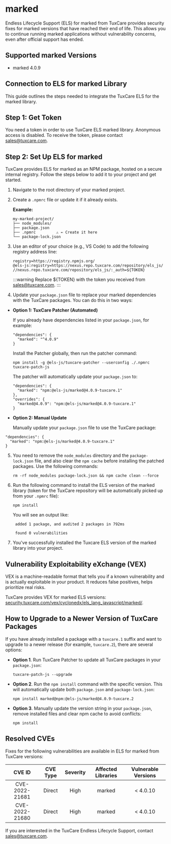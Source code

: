 # marked

Endless Lifecycle Support (ELS) for marked from TuxCare provides security fixes for marked versions that have reached their end of life. This allows you to continue running marked applications without vulnerability concerns, even after official support has ended.

## Supported marked Versions

* marked 4.0.9

## Connection to ELS for marked Library

This guide outlines the steps needed to integrate the TuxCare ELS for the marked library.

## Step 1: Get Token

You need a token in order to use TuxCare ELS marked library. Anonymous access is disabled. To receive the token, please contact [sales@tuxcare.com](mailto:sales@tuxcare.com).

## Step 2: Set Up ELS for marked

TuxCare provides ELS for marked as an NPM package, hosted on a secure internal registry. Follow the steps below to add it to your project and get started.

1. Navigate to the root directory of your marked project.
2. Create a `.npmrc` file or update it if it already exists.

   **Example:**

   ```text
   my-marked-project/
   ├── node_modules/
   ├── package.json
   ├── .npmrc         ⚠️ ← Create it here
   └── package-lock.json
   ```

3. Use an editor of your choice (e.g., VS Code) to add the following registry address line:

   <CodeWithCopy>

   ```text
   registry=https://registry.npmjs.org/
   @els-js:registry=https://nexus.repo.tuxcare.com/repository/els_js/
   //nexus.repo.tuxcare.com/repository/els_js/:_auth=${TOKEN}
   ```

   </CodeWithCopy>

   :::warning
   Replace ${TOKEN} with the token you received from [sales@tuxcare.com](mailto:sales@tuxcare.com).
   :::

4. Update your `package.json` file to replace your marked dependencies with the TuxCare packages. You can do this in two ways:

  * **Option 1: TuxCare Patcher (Automated)**

    If you already have dependencies listed in your `package.json`, for example:

    ```text
    "dependencies": {
      "marked": "^4.0.9"
    }
    ```

    Install the Patcher globally, then run the patcher command:

    <CodeWithCopy>

    ```text
    npm install -g @els-js/tuxcare-patcher --userconfig ./.npmrc
    tuxcare-patch-js
    ```

    </CodeWithCopy>

    The patcher will automatically update your `package.json` to:

    ```text
    "dependencies": {
      "marked": "npm:@els-js/marked@4.0.9-tuxcare.1"
    },
    "overrides": {
      "marked@4.0.9": "npm:@els-js/marked@4.0.9-tuxcare.1"
    }
    ```
    
  * **Option 2: Manual Update**

     Manually update your `package.json` file to use the TuxCare package:

   <CodeWithCopy>

   ```text
   "dependencies": {
     "marked": "npm:@els-js/marked@4.0.9-tuxcare.1"
   }
   ```

   </CodeWithCopy>

5. You need to remove the `node_modules` directory and the `package-lock.json` file, and also clear the `npm cache` before installing the patched packages. Use the following commands:
   
   <CodeWithCopy>

   ```text
   rm -rf node_modules package-lock.json && npm cache clean --force
   ```

   </CodeWithCopy>

6. Run the following command to install the ELS version of the marked library (token for the TuxCare repository will be automatically picked up from your `.npmrc` file):

   <CodeWithCopy>

   ```text
   npm install
   ```

   </CodeWithCopy>

   You will see an output like:

   ```text
    added 1 package, and audited 2 packages in 792ms
    
    found 0 vulnerabilities
   ```

7. You've successfully installed the Tuxcare ELS version of the marked library into your project.

## Vulnerability Exploitability eXchange (VEX) 

VEX is a machine-readable format that tells you if a known vulnerability and is actually exploitable in your product. It reduces false positives, helps prioritize real risks.

TuxCare provides VEX for marked ELS versions: [security.tuxcare.com/vex/cyclonedx/els_lang_javascript/marked/](https://security.tuxcare.com/vex/cyclonedx/els_lang_javascript/marked/).

## How to Upgrade to a Newer Version of TuxCare Packages

If you have already installed a package with a `tuxcare.1` suffix and want to upgrade to a newer release (for example, `tuxcare.2`), there are several options:

* **Option 1**. Run TuxCare Patcher to update all TuxCare packages in your `package.json`:

  <CodeWithCopy>

  ```text
  tuxcare-patch-js --upgrade
  ```

  </CodeWithCopy>

* **Option 2**. Run the `npm install` command with the specific version. This will automatically update both `package.json` and `package-lock.json`:

  <CodeWithCopy>

  ```text
  npm install marked@npm:@els-js/marked@4.0.9-tuxcare.2
  ```

  </CodeWithCopy>

* **Option 3**. Manually update the version string in your `package.json`, remove installed files and clear npm cache to avoid conflicts:

  <CodeWithCopy>

  ```text
  npm install
  ```

  </CodeWithCopy>

## Resolved CVEs

Fixes for the following vulnerabilities are available in ELS for marked from TuxCare versions:

| CVE ID         | CVE Type | Severity | Affected Libraries | Vulnerable Versions |
| :------------: | :------: |:--------:|:------------------:| :----------------: |
| CVE-2022-21681 | Direct   | High     | marked            | < 4.0.10          |
| CVE-2022-21680 | Direct   | High     | marked            | < 4.0.10          |

If you are interested in the TuxCare Endless Lifecycle Support, contact [sales@tuxcare.com](mailto:sales@tuxcare.com).


